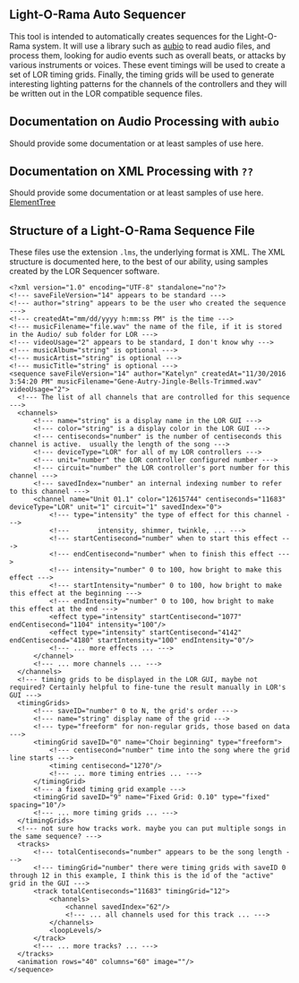 Light-O-Rama Auto Sequencer
---------------------------

This tool is intended to automatically creates sequences for
the Light-O-Rama system.  It will use a library such
as [aubio](https://github.com/fractal13/aubio) to read audio
files, and process them, looking for audio events such
as overall beats, or attacks by various instruments or voices.
These event timings will be used to create a set of LOR timing 
grids.  Finally, the timing grids will be used to generate
interesting lighting patterns for the channels of the controllers
and they will be written out in the LOR compatible sequence files.

Documentation on Audio Processing with `aubio`
------------------------------------------

Should provide some documentation or at least samples of use here.

Documentation on XML Processing with `??`
-----------------------------------------
    
Should provide some documentation or at least samples of use here.
[ElementTree](https://docs.python.org/3.6/library/xml.etree.elementtree.html)


Structure of a Light-O-Rama Sequence File
-----------------------------------------

These files use the extension `.lms`, the underlying format is
XML. The XML structure is documented here, to the best of our
ability, using samples created by the LOR Sequencer software.

    <?xml version="1.0" encoding="UTF-8" standalone="no"?>
    <!--- saveFileVersion="14" appears to be standard --->
    <!--- author="string" appears to be the user who created the sequence --->
    <!--- createdAt="mm/dd/yyyy h:mm:ss PM" is the time --->
    <!--- musicFilename="file.wav" the name of the file, if it is stored in the Audio/ sub folder for LOR --->
    <!--- videoUsage="2" appears to be standard, I don't know why --->
    <!--- musicAlbum="string" is optional --->
    <!--- musicArtist="string" is optional --->
    <!--- musicTitle="string" is optional --->
    <sequence saveFileVersion="14" author="Katelyn" createdAt="11/30/2016 3:54:20 PM" musicFilename="Gene-Autry-Jingle-Bells-Trimmed.wav" videoUsage="2">
      <!--- The list of all channels that are controlled for this sequence --->
      <channels>
          <!--- name="string" is a display name in the LOR GUI --->
          <!--- color="string" is a display color in the LOR GUI --->
          <!--- centiseconds="number" is the number of centiseconds this channel is active.  usually the length of the song --->
          <!--- deviceType="LOR" for all of my LOR controllers --->
          <!--- unit="number" the LOR controller configured number --->
          <!--- circuit="number" the LOR controller's port number for this channel --->
          <!--- savedIndex="number" an internal indexing number to refer to this channel --->
          <channel name="Unit 01.1" color="12615744" centiseconds="11683" deviceType="LOR" unit="1" circuit="1" savedIndex="0">
              <!--- type="intensity" the type of effect for this channel --->
              <!---       intensity, shimmer, twinkle, ... --->
              <!--- startCentisecond="number" when to start this effect --->
              <!--- endCentisecond="number" when to finish this effect --->
              <!--- intensity="number" 0 to 100, how bright to make this effect --->
              <!--- startIntensity="number" 0 to 100, how bright to make this effect at the beginning --->
              <!--- endIntensity="number" 0 to 100, how bright to make this effect at the end --->
		      <effect type="intensity" startCentisecond="1077" endCentisecond="1104" intensity="100"/>
			  <effect type="intensity" startCentisecond="4142" endCentisecond="4180" startIntensity="100" endIntensity="0"/>
              <!--- ... more effects ... --->
          </channel>
          <!--- ... more channels ... --->
      </channels>
      <!--- timing grids to be displayed in the LOR GUI, maybe not required? Certainly helpful to fine-tune the result manually in LOR's GUI --->
	  <timingGrids>
          <!--- saveID="number" 0 to N, the grid's order --->
          <!--- name="string" display name of the grid --->
          <!--- type="freeform" for non-regular grids, those based on data --->
	      <timingGrid saveID="0" name="Choir beginning" type="freeform">
              <!--- centisecond="number" time into the song where the grid line starts --->
	          <timing centisecond="1270"/>
              <!--- ... more timing entries ... --->
	      </timingGrid>
          <!--- a fixed timing grid example --->
	      <timingGrid saveID="9" name="Fixed Grid: 0.10" type="fixed" spacing="10"/>
          <!--- ... more timing grids ... --->
      </timingGrids>
      <!--- not sure how tracks work. maybe you can put multiple songs in the same sequence? --->
      <tracks>
          <!--- totalCentiseconds="number" appears to be the song length --->
          <!--- timingGrid="number" there were timing grids with saveID 0 through 12 in this example, I think this is the id of the "active" grid in the GUI --->
          <track totalCentiseconds="11683" timingGrid="12">
	          <channels>
	              <channel savedIndex="62"/>
                  <!--- ... all channels used for this track ... --->
	          </channels>
	          <loopLevels/>
	      </track>
          <!--- ... more tracks? ... --->
      </tracks>
      <animation rows="40" columns="60" image=""/>
    </sequence>

